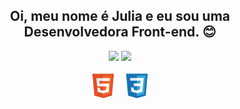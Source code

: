 <h2 align="center">Oi, meu nome é Julia e eu sou uma Desenvolvedora Front-end. 😊</h2>
<div align="center">
  <img height="180cm" src="https://github-readme-stats.vercel.app/api?username=hijuliacs&show_icons=true&theme=dracula&include_all_commits=true&count_private=true"/>
  <img height="200cm" src="https://user-images.githubusercontent.com/119365652/211128403-3b164dfd-1f85-4442-a0ce-f9fd137342dd.gif">
</div>
<br>
<div align="center">
  <img align="center" height="40" hspace="5" src="https://raw.githubusercontent.com/devicons/devicon/master/icons/html5/html5-original.svg">
  <img align="center" height="40" hspace="5" src="https://raw.githubusercontent.com/devicons/devicon/master/icons/css3/css3-original.svg">
</div>

